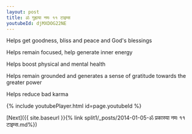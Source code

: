 ```yaml
---
layout: post
title: ॐ गुह्यया नमः ११ टाइम्स
youtubeId: djMXDOG22NE
---
```

 
 
Helps get goodness, bliss and peace and God's blessings
 
Helps remain focused, help generate inner energy 
 
Helps boost physical and mental health 
 
Helps remain grounded and generates a sense of gratitude towards the greater power 
 
Helps reduce bad karma
 
 
 
 


{% include youtubePlayer.html id=page.youtubeId %}
 
[Next]({{ site.baseurl }}{% link  split1/_posts/2014-01-05-ॐ प्रकास्या नमः ११ टाइम्स.md%})
 
